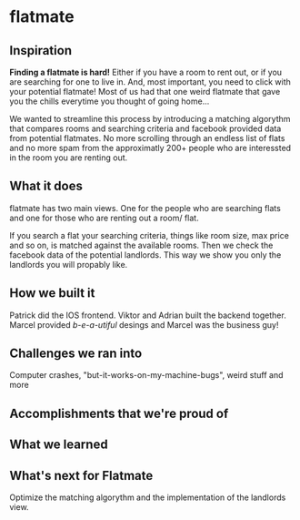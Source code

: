 # flatmate




## Inspiration
**Finding a flatmate is hard!** 
Either if you have a room to rent out, or if you are searching for one to live in. And, most important, you need to click with your potential flatmate!  Most of us had that one weird flatmate that gave you the chills everytime you thought of going home...

We wanted to streamline this process by introducing a matching algorythm that compares rooms and searching criteria and facebook provided data from potential flatmates. No more scrolling through an endless list of flats and no more spam from the approximatly 200+ people who are interessted in the room you are renting out.


## What it does
flatmate has two main views. One for the people who are searching flats and one for those who are renting out a room/ flat. 

If you search a flat your searching criteria, things like room size, max price and so on,  is matched against the available rooms. Then we check the facebook data of the potential landlords. This way we show you only the landlords you will propably like.

## How we built it
Patrick did the IOS frontend. Viktor and Adrian built the backend together. Marcel provided *b-e-a-utiful* desings and Marcel was the business guy!

## Challenges we ran into
Computer crashes, "but-it-works-on-my-machine-bugs", weird stuff and more

## Accomplishments that we're proud of


## What we learned


## What's next for Flatmate
Optimize the matching algorythm and the implementation of the landlords view. 
